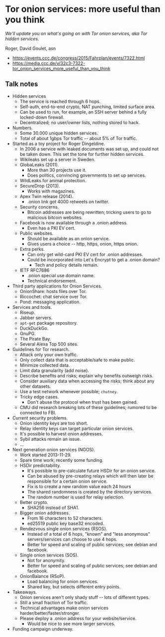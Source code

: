# Tor onion services: more useful than you think

*We'll update you on what's going on with Tor onion services, aka Tor hidden services.*

Roger, David Goulet, asn

- https://events.ccc.de/congress/2015/Fahrplan/events/7322.html
- https://media.ccc.de/v/32c3-7322-tor_onion_services_more_useful_than_you_think


## Talk notes

- Hidden services
  - The service is reached through 6 hops.
  - Self-auth, end-to-end crypto, NAT punching, limited surface area.
  - Can be used to run, for example, an SSH server behind a fully locked-down firewall.
  - Decentralized; no user/owner lists, nothing stored to hack.
- Numbers.
  - Some 30.000 unique hidden services.
  - Total of about 1gbps Tor traffic -- about 5% of Tor traffic.
- Started as a toy project for Roger Dingeldine.
  - In 2006 a service with leaked documents was set up, and could not be taken down. This set the tone for further hidden services.
  - Wikileaks set up a server in Sweden.
  - GlobaLeaks (2011).
    - More than 30 projects use it.
    - Does politics, convincing governments to set up services.
  - WildLeaks for animal protection.
  - SecureDrop (2013).
    - Works with magazines.
  - Apex Twin release (2014).
    - .onion link got 4000 retweets on twitter.
  - Security concerns.
    - Bitcoin addresses are being rewritten; tricking users to go to malicious bitcoin websites.
  - Facebook is now available through a .onion address.
    - Even has a PKI EV cert.
  - Public websites.
    - Should be available as an onion service.
    - Gives users a choice -- http, https, onion, https onion.
  - Extra perks.
    - Can only get wild-card PKI EV cert for .onion addresses.
    - Could be incorporated into Let's Encrypt to get a .onion domain?
      - Tech and policy details remain.
  - IETF RFC7686
    - .onion special use domain name.
    - Technical endorsement.
- Third party applications for Onion Services.
  - OnionShare: hosts files over Tor.
  - Riccochet: chat service over Tor.
  - Pond: messaging application.
- Services and tools.
  - Riseup.
  - Jabber servers.
  - `apt-get` package repository.
  - DuckDuckGo.
  - GnuPG.
  - The Pirate Bay.
  - Several Alexa Top 500 sites.
- Guidelines for Tor research.
  - Attack only your own traffic.
  - Only collect data that is acceptable/safe to make public.
  - Minimize collected data.
  - Limit data granularity (add noise).
  - Describe benefits and risks; explain why benefits outweigh risks.
  - Consider auxiliary data when accessing the risks; think about any other datasets.
  - Use a test network whenever possible; `chutney`.
  - Tricky edge cases.
    - Don't abuse the protocol when trust has been gained.
  - CMU did research breaking lots of these guidelines; rumored to be connected to FBI.
- Current security problems.
  - Onion identity keys are too short.
  - Relay identity keys can target particular onion services.
  - It's possible to harvest onion addresses.
  - Sybil attacks remain an issue.
  - ...
- Next generation onion services (NGOS).
  - Work started 2013-11-29.
  - Spare time work; recently some funding.
  - HSDir predictability.
    - It's possible to pre-calculate future HSDir for an onion service.
    - Can be abused by pre-creating relays which will then later be responsible for a certain onion service.
    - Fix is to create a new random value each 24 hours
    - The shared randomness is created by the directory services.
    - The random number is used for relay selection.
  - Better crypto.
    - SHA256 instead of SHA1.
  - Bigger onion addresses.
    - From 16 characters to 52 characters.
    - ed25519 public key base32 encoded.
  - Rendezvous single onion services (RSOS).
    - Instead of a total of 6 hops, "known" and "less anonymous" servers/services can choose to use 4 hops.
    - Better for speed and scaling of public services; see debian and facebook.
  - Single onion services (SOS).
    - Not for anonymity.
    - Better for speed and scaling of public services; see debian and facebook.
  - OnionBalance (RSoP).
    - Load balancing for onion services.
    - Shared key, but selects different entry points.
- Takeaways.
  - Onion services aren't only shady stuff -- lots of different types.
  - Still a small fraction of Tor traffic.
  - Technical advantages make onion services harder/better/faster/stronger.
  - Please deploy a .onion address for your website/service.
    - Would be nice to see more larger services.
- Funding campaign underway.


